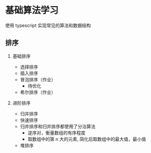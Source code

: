 # 基础算法学习

使用 typescript 实现常见的算法和数据结构

## 排序

1. 基础排序

   - 选择排序
   - 插入排序
   - 冒泡排序（作业）
     - 待优化
   - 希尔排序（作业）

2. 进阶排序
   - 归并排序
   - 快速排序
   - 归并排序和归并排序都使用了分治算法
     - 逆序对，衡量数组的有序程度
     - 取数组中的第 n 大的元素, 简化后取数组中的最大值，最小值
   - 堆排序
